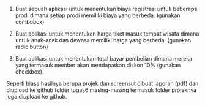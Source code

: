 1. Buat sebuah aplikasi untuk menentukan biaya registrasi untuk beberapa prodi dimana setiap prodi memiliki biaya yang berbeda. (gunakan combobox)

2. Buat aplikasi untuk menentukan harga tiket masuk tempat wisata dimana untuk anak-anak dan dewasa memiliki harga yang berbeda. (gunakan radio button)

3. Buat aplikasi untuk menentukan total bayar pembelian dimana mereka yang termasuk member akan mendapatkan diskon 10% (gunakan checkbox)

Seperti biasa hasilnya berupa projek dan screensut dibuat laporan (pdf) dan diupload ke github folder tugas6 masing-masing termasuk folder projeknya juga diupload ke github.
